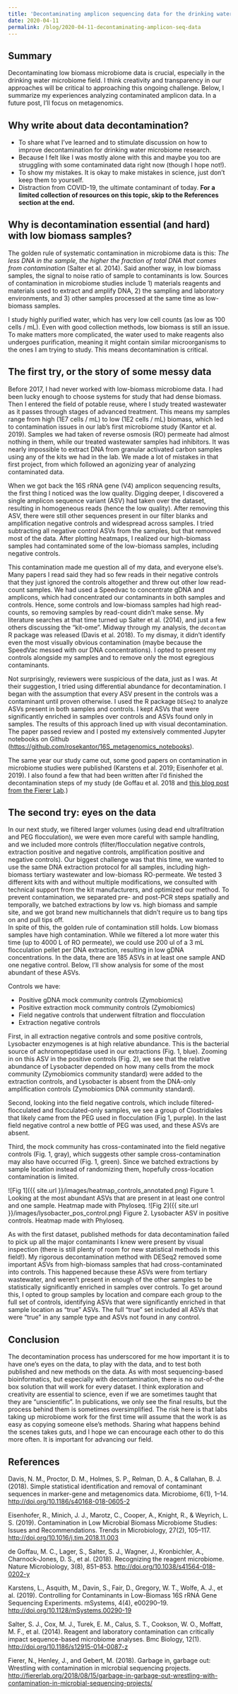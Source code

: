 ```yaml
---
title: 'Decontaminating amplicon sequencing data for the drinking water microbiome'
date: 2020-04-11
permalink: /blog/2020-04-11-decontaminating-amplicon-seq-data
---
```

## Summary
Decontaminating low biomass microbiome data is crucial, especially in the drinking water microbiome field.  I think creativity and transparency in our approaches will be critical to approaching this ongoing challenge.  Below, I summarize my experiences analyzing contaminated amplicon data.  In a future post, I’ll focus on metagenomics.

## Why write about data decontamination?
- To share what I’ve learned and to stimulate discussion on how to improve decontamination for drinking water microbiome research.
- Because I felt like I was mostly alone with this and maybe you too are struggling with some contaminated data right now (though I hope not!).
- To show my mistakes. It is okay to make mistakes in science, just don’t keep them to yourself.
- Distraction from COVID-19, the ultimate contaminant of today.
**For a limited collection of resources on this topic, skip to the References section at the end.**

## Why is decontamination essential (and hard) with low biomass samples?
The golden rule of systematic contamination in microbiome data is this: *The less DNA in the sample, the higher the fraction of total DNA that comes from contamination* (Salter et al. 2014). Said another way, in low biomass samples, the signal to noise ratio of sample to contaminants is low.  Sources of contamination in microbiome studies include 1) materials reagents and materials used to extract and amplify DNA, 2) the sampling and laboratory environments, and 3) other samples processed at the same time as low-biomass samples.

I study highly purified water, which has very low cell counts (as low as 100 cells / mL). Even with good collection methods, low biomass is still an issue.  To make matters more complicated, the water used to make reagents also undergoes purification, meaning it might contain similar microorganisms to the ones I am trying to study.  This means decontamination is critical.

## The first try, or the story of some messy data
Before 2017, I had never worked with low-biomass microbiome data.  I had been lucky enough to choose systems for study that had dense biomass.  Then I entered the field of potable reuse, where I study treated wastewater as it passes through stages of advanced treatment. This means my samples range from high (1E7 cells / mL) to low (1E2 cells / mL) biomass, which led to contamination issues in our lab’s first microbiome study (Kantor et al. 2019). Samples we had taken of reverse osmosis (RO) permeate had almost nothing in them, while our treated wastewater samples had inhibitors.  It was nearly impossible to extract DNA from granular activated carbon samples using any of the kits we had in the lab. We made a lot of mistakes in that first project, from which followed an agonizing year of analyzing contaminated data.

When we got back the 16S rRNA gene (V4) amplicon sequencing results, the first thing I noticed was the low quality.  Digging deeper, I discovered a single amplicon sequence variant (ASV) had taken over the dataset, resulting in homogeneous reads (hence the low quality).  After removing this ASV, there were still other sequences present in our filter blanks and amplification negative controls and widespread across samples.  I tried subtracting all negative control ASVs from the samples, but that removed most of the data.  After plotting heatmaps, I realized our high-biomass samples had contaminated some of the low-biomass samples, including negative controls.

This contamination made me question all of my data, and everyone else’s. Many papers I read said they had so few reads in their negative controls that they just ignored the controls altogether and threw out other low read-count samples. We had used a Speedvac to concentrate gDNA and amplicons, which had concentrated our contaminants in both samples and controls.  Hence, some controls and low-biomass samples had high read-counts, so removing samples by read-count didn’t make sense.  My literature searches at that time turned up Salter et al. (2014), and just a few others discussing the “kit-ome”. Midway through my analysis, the `decontam` R package was released (Davis et al. 2018).  To my dismay, it didn’t identify even the most visually obvious contamination (maybe because the SpeedVac messed with our DNA concentrations). I opted to present my controls alongside my samples and to remove only the most egregious contaminants.

Not surprisingly, reviewers were suspicious of the data, just as I was. At their suggestion, I tried using differential abundance for decontamination.  I began with the assumption that every ASV present in the controls was a contaminant until proven otherwise.  I used the R package `DESeq2` to analyze ASVs present in both samples and controls. I kept ASVs that were significantly enriched in samples over controls and ASVs found only in samples.  The results of this approach lined up with visual decontamination. The paper passed review and I posted my extensively commented Jupyter notebooks on Github (https://github.com/rosekantor/16S_metagenomics_notebooks).

The same year our study came out, some good papers on contamination in microbiome studies were published (Karstens et al. 2019; Eisenhofer et al. 2019).  I also found a few that had been written after I’d finished the decontamination steps of my study (de Goffau et al. 2018 and [this blog post from the Fierer Lab](http://fiererlab.org/2018/08/15/garbage-in-garbage-out-wrestling-with-contamination-in-microbial-sequencing-projects/).)

## The second try: eyes on the data
In our next study, we filtered larger volumes (using dead end ultrafiltration and PEG flocculation), we were even more careful with sample handling, and we included more controls (filter/flocculation negative controls, extraction positive and negative controls, amplification positive and negative controls).  Our biggest challenge was that this time, we wanted to use the same DNA extraction protocol for all samples, including high-biomass tertiary wastewater and low-biomass RO-permeate.  We tested 3 different kits with and without multiple modifications, we consulted with technical support from the kit manufacturers, and optimized our method. To prevent contamination, we separated pre- and post-PCR steps spatially and temporally, we batched extractions by low vs. high biomass and sample site, and we got brand new multichannels that didn’t require us to bang tips on and pull tips off.  
In spite of this, the golden rule of contamination still holds. Low biomass samples have high contamination.  While we filtered a lot more water this time (up to 4000 L of RO permeate), we could use 200 ul of a 3 mL flocculation pellet per DNA extraction, resulting in low gDNA concentrations. In the data, there are 185 ASVs in at least one sample AND one negative control.  Below, I’ll show analysis for some of the most abundant of these ASVs.

Controls we have:
- Positive gDNA mock community controls (Zymobiomics)
- Positive extraction mock community controls (Zymobiomics)
- Field negative controls that underwent filtration and flocculation
- Extraction negative controls

First, in all extraction negative controls and some positive controls, Lysobacter enzymogenes is at high relative abundance.  This is the bacterial source of achromopeptidase used in our extractions (Fig. 1, blue).  Zooming in on this ASV in the positive controls (Fig. 2), we see that the relative abundance of Lysobacter depended on how many cells from the mock community (Zymobiomics community standard) were added to the extraction controls, and Lysobacter is absent from the DNA-only amplification controls (Zymobiomics DNA community standard).  

Second, looking into the field negative controls, which include filtered-flocculated and flocculated-only samples, we see a group of Clostridiales that likely came from the PEG used in flocculation (Fig 1, purple).  In the last field negative control a new bottle of PEG was used, and these ASVs are absent.

Third, the mock community has cross-contaminated into the field negative controls (Fig. 1, gray), which suggests other sample cross-contamination may also have occurred (Fig. 1, green). Since we batched extractions by sample location instead of randomizing them, hopefully cross-location contamination is limited.

![Fig 1]({{ site.url }}/images/heatmap_controls_annotated.png)
Figure 1. Looking at the most abundant ASVs that are present in at least one control and one sample. Heatmap made with Phyloseq.
![Fig 2]({{ site.url }}/images/lysobacter_pos_control.png)
Figure 2. Lysobacter ASV in positive controls. Heatmap made with Phyloseq.

As with the first dataset, published methods for data decontamination failed to pick up all the major contaminants I knew were present by visual inspection (there is still plenty of room for new statistical methods in this field!).  My rigorous decontamination method with DESeq2 removed some important ASVs from high-biomass samples that had cross-contaminated into controls.  This happened because these ASVs were from tertiary wastewater, and weren’t present in enough of the other samples to be statistically significantly enriched in samples over controls.  To get around this, I opted to group samples by location and compare each group to the full set of controls, identifying ASVs that were significantly enriched in that sample location as “true” ASVs.  The full “true” set included all ASVs that were “true” in any sample type and ASVs not found in any control. 

## Conclusion
The decontamination process has underscored for me how important it is to have one’s eyes on the data, to play with the data, and to test both published and new methods on the data.  As with most sequencing-based bioinformatics, but especially with decontamination, there is no out-of-the box solution that will work for every dataset.  I think exploration and creativity are essential to science, even if we are sometimes taught that they are “unscientific”.  In publications, we only see the final results, but the process behind them is sometimes oversimplified.  The risk here is that labs taking up microbiome work for the first time will assume that the work is as easy as copying someone else’s methods.   Sharing what happens behind the scenes takes guts, and I hope we can encourage each other to do this more often. It is important for advancing our field.

## References
Davis, N. M., Proctor, D. M., Holmes, S. P., Relman, D. A., & Callahan, B. J. (2018). Simple statistical identification and removal of contaminant sequences in marker-gene and metagenomics data. Microbiome, 6(1), 1–14. http://doi.org/10.1186/s40168-018-0605-2

Eisenhofer, R., Minich, J. J., Marotz, C., Cooper, A., Knight, R., & Weyrich, L. S. (2019). Contamination in Low Microbial Biomass Microbiome Studies: Issues and Recommendations. Trends in Microbiology, 27(2), 105–117. http://doi.org/10.1016/j.tim.2018.11.003

de Goffau, M. C., Lager, S., Salter, S. J., Wagner, J., Kronbichler, A., Charnock-Jones, D. S., et al. (2018). Recognizing the reagent microbiome. Nature Microbiology, 3(8), 851–853. http://doi.org/10.1038/s41564-018-0202-y

Karstens, L., Asquith, M., Davin, S., Fair, D., Gregory, W. T., Wolfe, A. J., et al. (2019). Controlling for Contaminants in Low-Biomass 16S rRNA Gene Sequencing Experiments. mSystems, 4(4), e00290–19. http://doi.org/10.1128/mSystems.00290-19

Salter, S. J., Cox, M. J., Turek, E. M., Calus, S. T., Cookson, W. O., Moffatt, M. F., et al. (2014). Reagent and laboratory contamination can critically impact sequence-based microbiome analyses. Bmc Biology, 12(1). http://doi.org/10.1186/s12915-014-0087-z

Fierer, N., Henley, J., and Gebert, M. (2018). Garbage in, garbage out: Wrestling with contamination in microbial sequencing projects. http://fiererlab.org/2018/08/15/garbage-in-garbage-out-wrestling-with-contamination-in-microbial-sequencing-projects/

